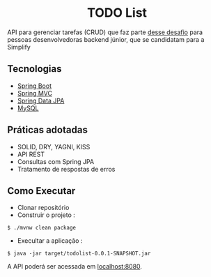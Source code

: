 <h1 align="center">
    TODO List
</h1>

API para gerenciar tarefas (CRUD) que faz parte  [desse desafio](https://github.com/simplify-liferay/desafio-junior-backend-simplify) para pessoas desenvolvedoras backend júnior, que se candidatam para a  Simplify

## Tecnologias

- [Spring Boot](https://spring.io/projects/spring-boot)
- [Spring MVC](https://docs.spring.io/spring-framework/reference/web/webmvc.html)
- [Spring Data JPA](https://spring.io/projects/spring-data-jpa)
- [MySQL](https://dev.mysql.com/downloads/)

## Práticas adotadas

- SOLID, DRY, YAGNI, KISS
- API REST
- Consultas com Spring JPA
- Tratamento de respostas de erros

## Como Executar

- Clonar repositório
- Construir o projeto :
```
$ ./mvnw clean package
```
- Execultar a aplicação :
```
$ java -jar target/todolist-0.0.1-SNAPSHOT.jar
```
A API poderá ser acessada em [localhost:8080](http://localhost:8080).